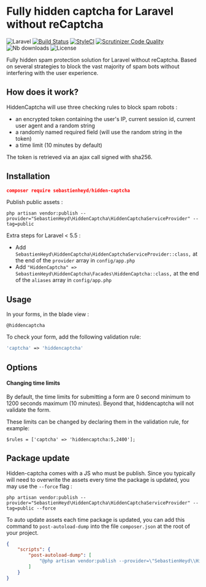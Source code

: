# Fully hidden captcha for Laravel without reCaptcha

![Laravel](https://img.shields.io/badge/For-Laravel%205&rarr;7-lightgrey.svg)
[![Build Status](https://travis-ci.org/sebastienheyd/hidden-captcha.svg?branch=master)](https://travis-ci.org/sebastienheyd/hidden-captcha)
[![StyleCI](https://github.styleci.io/repos/51009111/shield?branch=master)](https://github.styleci.io/repos/51009111)
[![Scrutinizer Code Quality](https://scrutinizer-ci.com/g/sebastienheyd/hidden-captcha/badges/quality-score.png?b=master)](https://scrutinizer-ci.com/g/sebastienheyd/hidden-captcha/?branch=master)
![Nb downloads](https://img.shields.io/packagist/dt/sebastienheyd/hidden-captcha.svg)
![License](https://img.shields.io/github/license/sebastienheyd/hidden-captcha.svg)

Fully hidden spam protection solution for Laravel without reCaptcha. Based on several strategies to block the vast 
majority of spam bots without interfering with the user experience.

## How does it work?

HiddenCaptcha will use three checking rules to block spam robots :

- an encrypted token containing the user's IP, current session id, current user agent and a random string
- a randomly named required field (will use the random string in the token)
- a time limit (10 minutes by default)

The token is retrieved via an ajax call signed with sha256.

## Installation

```json
composer require sebastienheyd/hidden-captcha
```

Publish public assets :

```
php artisan vendor:publish --provider="SebastienHeyd\HiddenCaptcha\HiddenCaptchaServiceProvider" --tag=public
```

Extra steps for Laravel < 5.5 :

- Add `SebastienHeyd\HiddenCaptcha\HiddenCaptchaServiceProvider::class,` at the end of the `provider` array in 
`config/app.php`
- Add `"HiddenCaptcha" => SebastienHeyd\HiddenCaptcha\Facades\HiddenCaptcha::class,` at the end of the `aliases` array 
in `config/app.php`

## Usage

In your forms, in the blade view :

```blade
@hiddencaptcha
```

To check your form, add the following validation rule:
```php
'captcha' => 'hiddencaptcha'
```

## Options

#### Changing time limits

By default, the time limits for submitting a form are 0 second minimum to 1200 seconds maximum (10 minutes). Beyond 
that, hiddencaptcha will not validate the form.

These limits can be changed by declaring them in the validation rule, for example:

`$rules = ['captcha' => 'hiddencaptcha:5,2400'];`

## Package update

Hidden-captcha comes with a JS who must be publish. Since you typically will need to overwrite the assets
every time the package is updated, you may use the ```--force``` flag :

```
php artisan vendor:publish --provider="SebastienHeyd\HiddenCaptcha\HiddenCaptchaServiceProvider" --tag=public --force
```

To auto update assets each time package is updated, you can add this command to `post-autoload-dump` into the 
file `composer.json` at the root of your project.
 

```json
{
    "scripts": {
        "post-autoload-dump": [
            "@php artisan vendor:publish --provider=\"SebastienHeyd\\HiddenCaptcha\\HiddenCaptchaServiceProvider\" --tag=public --force -q",
        ]
    }
}
```
